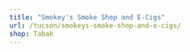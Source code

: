 ```yaml
---
title: "Smokey's Smoke Shop and E-Cigs"
url: /tucson/smokeys-smoke-shop-and-e-cigs/
shop: Tabak
---
```

